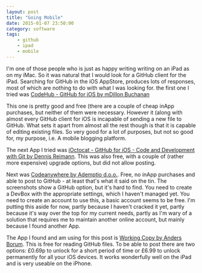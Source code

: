 ```yaml
---
layout: post
title: "Going Mobile"
date: 2015-01-07 23:50:00 
category: software
tags: 
    - github
    - ipad
    - mobile
---
```

I'm one of those people who is just as happy writing writing on an iPad as on my iMac.  So it was natural that I would look for a GitHub client for the iPad.  Searching for GitHub in the iOS AppStore, produces lots of responses, most of which are nothing to do with what I was looking for.  the first one I tried was [CodeHub - GitHub for iOS by mDillon Buchanan](https://appsto.re/gb/93PjQ.i)

This one is pretty good and free (there are a couple of cheap inApp purchases, but neither of them were necessary.  However it (along with almost every GitHub client for iOS is incapable of sending a new file to GitHub.  What sets it apart from almost all the rest though is that it is capable of editing existing files.  So very good for a lot of purposes, but not so good for, my purpose, i.e. A mobile blogging platform.

The next App I tried was [iOctocat - GitHub for iOS - Code and Development with Git by Dennis Reimann](https://appsto.re/gb/Z9E6N.i).  This was also free, with a couple of (rather more expensive) upgrade options, but did not allow posting.  

Next was [Codeanywhere by Ademptio d.o.o.](https://appsto.re/gb/VdbcA.i).  Free, no inApp purchases and able to post to GitHub - at least that's what it said on the tin.  The screenshots show a GitHub option, but it's hard to find.  You need to create a DevBox with the appropriate settings, which I haven't managed yet.  You need to create an account to use this, a basic account seems to be free.  I'm putting this aside for now, partly because I haven't cracked it yet, partly because it's way over the top for my current needs, partly as I'm wary of a solution that requires me to maintain another online account, but mainly because I found another App.

The App I found and am using for this post is [Working Copy by Anders Borum](https://appsto.re/gb/xONC1.i).  This is free for reading GitHub files.  To be able to post there are two options: £0.69p to unlock for a short period of time or £6.99 to unlock permanently for all your iOS devices.  It works wonderfully well on the iPad and is very useable on the iPhone.


